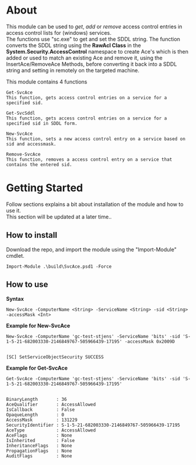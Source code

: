 # About
This module can be used to *get*, *add* or *remove* access control entries in access control lists for (windows) services.<br>
The functions use "sc.exe" to get and set the SDDL string. The function converts the SDDL string using the **RawAcl Class** in the **System.Security.AccessControl** namespace to create Ace's which is then added or used to match an existing Ace and remove it, using the InsertAce/RemoveAce Methods, before converting it back into a SDDL string and setting in remotely on the targeted machine.
<br>

This module contains 4 functions<br>
```
Get-SvcAce
This function, gets access control entries on a service for a specified sid.
```

```
Get-SvcSddl
This function, gets access control entries on a service for a specified sid in SDDL form.
```

```
New-SvcAce
This function, sets a new access control entry on a service based on sid and accessmask.
```

```
Remove-SvcAce
This function, removes a access control entry on a service that contains the entered sid.
```

# Getting Started
Follow sections explains a bit about installation of the module and how to use it.<br>
This section will be updated at a later time..

## How to install
Download the repo, and import the module using the "Import-Module" cmdlet.
```
Import-Module .\build\SvcAce.psd1 -Force
```

## How to use

**Syntax**
```
New-SvcAce -ComputerName <String> -ServiceName <String> -sid <String> -accessMask <Int>
```

**Example for New-SvcAce**
```
New-SvcAce -ComputerName 'gc-test-stjens' -ServiceName 'bits' -sid 'S-1-5-21-682003330-2146849767-505966439-17195' -accessMask 0x2009D


[SC] SetServiceObjectSecurity SUCCESS
```

**Example for Get-SvcAce**
```
Get-SvcAce -ComputerName 'gc-test-stjens' -ServiceName 'bits' -sid 'S-1-5-21-682003330-2146849767-505966439-17195'


BinaryLength       : 36
AceQualifier       : AccessAllowed
IsCallback         : False
OpaqueLength       : 0
AccessMask         : 131229
SecurityIdentifier : S-1-5-21-682003330-2146849767-505966439-17195
AceType            : AccessAllowed
AceFlags           : None
IsInherited        : False
InheritanceFlags   : None
PropagationFlags   : None
AuditFlags         : None
```
<br>

